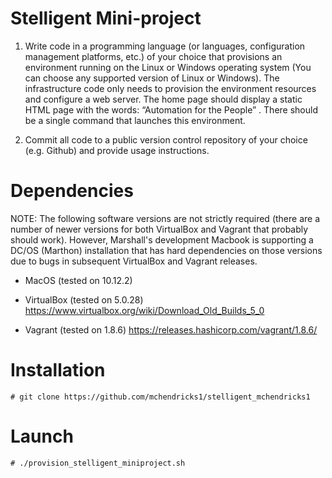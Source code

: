 # Stelligent Mini-project
1. Write code in a programming language (or languages, configuration management platforms, etc.) of your choice that provisions an environment running on the Linux or Windows operating system (You can choose any supported version of Linux or Windows). The infrastructure code only needs to provision the environment resources and configure a web server. The home page should display a static HTML page with the words: “Automation for the People” . There should be a single command that launches this environment.

2. Commit all code to a public version ­control repository of your choice (e.g. Github) and provide usage instructions.

# Dependencies
NOTE: The following software versions are not strictly required (there are a number of newer versions for both VirtualBox and Vagrant that probably should work). However, Marshall's development Macbook is supporting a DC/OS (Marthon) installation that has hard dependencies on those versions due to bugs in subsequent VirtualBox and Vagrant releases.

* MacOS (tested on 10.12.2)

* VirtualBox (tested on 5.0.28) 
https://www.virtualbox.org/wiki/Download_Old_Builds_5_0

* Vagrant (tested on 1.8.6) 
https://releases.hashicorp.com/vagrant/1.8.6/

# Installation
```
# git clone https://github.com/mchendricks1/stelligent_mchendricks1
```
# Launch
```
# ./provision_stelligent_miniproject.sh
```
